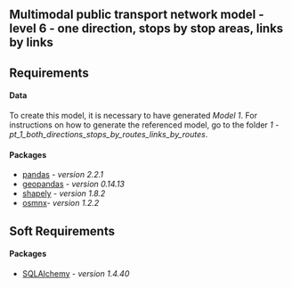 ## Multimodal public transport network model - level 6 - one direction, stops by stop areas, links by links
## Requirements
#### Data

To create this model, it is necessary to have generated _Model 1_. For instructions on how to generate the referenced model, go to the folder _1 - pt_1_both_directions_stops_by_routes_links_by_routes_. 


#### Packages

- [pandas](https://pandas.pydata.org/) - _version 2.2.1_
- [geopandas](https://geopandas.org/en/stable/) - _version 0.14.13_
- [shapely](https://pypi.org/project/Shapely/) - _version 1.8.2_
- [osmnx](https://osmnx.readthedocs.io/en/stable/)- _version 1.2.2_


## Soft Requirements

#### Packages

- [SQLAlchemy](https://www.sqlalchemy.org/) - _version 1.4.40_